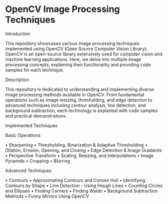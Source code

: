 # OpenCV Image Processing Techniques


Introduction

This repository showcases various image processing techniques implemented using OpenCV (Open Source Computer Vision Library). OpenCV is an open-source library extensively used for computer vision and machine learning applications. Here, we delve into multiple image processing concepts, explaining their functionality and providing code samples for each technique.

Description

This repository is dedicated to understanding and implementing diverse image processing methods available in OpenCV. From fundamental operations such as image resizing, thresholding, and edge detection to advanced techniques including contour analysis, line detection, and background subtraction, each technology is explained with code samples and practical demonstrations.

Implemented Techniques

Basic Operations

•	Sharpening
•	Thresholding, Binarization & Adaptive Thresholding
•	Dilation, Erosion, Opening, and Closing
•	Edge Detection & Image Gradients
•	Perspective Transform
•	Scaling, Resizing, and Interpolations
•	Image Pyramids
•	Cropping
•	Blurring

Advanced Techniques

•	Contours
•	Approximating Contours and Convex Hull
•	Identifying Contours by Shape
•	Line Detection - Using Hough Lines
•	Counting Circles and Ellipses
•	Finding Corners
•	Finding Waldo
•	Background Subtraction Methods
•	Funny Mirrors Using OpenCV

